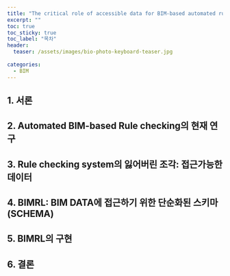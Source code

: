 ```yaml
---
title: "The critical role of accessible data for BIM-based automated rule checking systems(2017)"
excerpt: ""
toc: true
toc_sticky: true
toc_label: "목차"
header:
  teaser: /assets/images/bio-photo-keyboard-teaser.jpg
  
categories:
  - BIM
---
```


## 1. 서론

## 2. Automated BIM-based Rule checking의 현재 연구

## 3. Rule checking system의 잃어버린 조각: 접근가능한 데이터

## 4. BIMRL: BIM DATA에 접근하기 위한 단순화된 스키마(SCHEMA)

## 5. BIMRL의 구현

## 6. 결론

